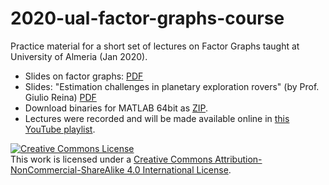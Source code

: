 # 2020-ual-factor-graphs-course

Practice material for a short set of lectures on Factor Graphs taught at University of Almeria (Jan 2020).

- Slides on factor graphs: [PDF](https://ingmec.ual.es/~jlblanco/papers/2020-introduction-factor-graphs_JLBlanco.pdf)
- Slides: "Estimation challenges in
planetary exploration rovers" (by Prof. Giulio Reina) [PDF](https://ingmec.ual.es/~jlblanco/papers/Almeria_2020.pdf)
- Download binaries for MATLAB 64bit as [ZIP](https://github.com/jlblancoc/2020-ual-factor-graphs-course/archive/master.zip).
- Lectures were recorded and will be made available online in [this YouTube playlist](https://www.youtube.com/playlist?list=PLOJ3GF0x2_eWtGXfZ5Ne1Jul5L-6Q76Sz).


<a rel="license" href="http://creativecommons.org/licenses/by-nc-sa/4.0/"><img alt="Creative Commons License" style="border-width:0" src="https://i.creativecommons.org/l/by-nc-sa/4.0/88x31.png" /></a><br />This work is licensed under a <a rel="license" href="http://creativecommons.org/licenses/by-nc-sa/4.0/">Creative Commons Attribution-NonCommercial-ShareAlike 4.0 International License</a>.
